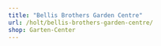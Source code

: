 ```yaml
---
title: "Bellis Brothers Garden Centre"
url: /holt/bellis-brothers-garden-centre/
shop: Garten-Center
---
```

